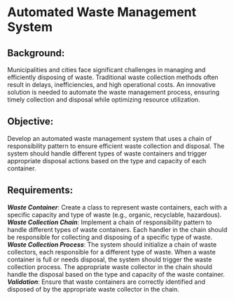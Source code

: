 # Automated Waste Management System
## Background:
Municipalities and cities face significant challenges in managing and efficiently disposing of waste. Traditional waste collection methods often result in delays, inefficiencies, and high operational costs. An innovative solution is needed to automate the waste management process, ensuring timely collection and disposal while optimizing resource utilization.
## Objective:
Develop an automated waste management system that uses a chain of responsibility pattern to ensure efficient waste collection and disposal. The system should handle different types of waste containers and trigger appropriate disposal actions based on the type and capacity of each container.
## Requirements:
***Waste Container***: Create a class to represent waste containers, each with a specific capacity and type of waste (e.g., organic, recyclable, hazardous).
***Waste Collection Chain***: Implement a chain of responsibility pattern to handle different types of waste containers. Each handler in the chain should be responsible for collecting and disposing of a specific type of waste.
***Waste Collection Process***:
The system should initialize a chain of waste collectors, each responsible for a different type of waste.
When a waste container is full or needs disposal, the system should trigger the waste collection process.
The appropriate waste collector in the chain should handle the disposal based on the type and capacity of the waste container.
***Validation***: Ensure that waste containers are correctly identified and disposed of by the appropriate waste collector in the chain.

